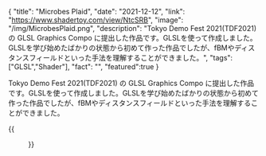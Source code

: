 {
  "title": "Microbes Plaid",
  "date": "2021-12-12",
  "link": "https://www.shadertoy.com/view/NtcSRB",
  "image": "/img/MicrobesPlaid.png",
  "description": "Tokyo Demo Fest 2021(TDF2021) の GLSL Graphics Compo に提出した作品です。GLSLを使って作成しました。GLSLを学び始めたばかりの状態から初めて作った作品でしたが、fBMやディスタンスフィールドといった手法を理解することができました。",
  "tags": ["GLSL","Shader"],
  "fact": "",
  "featured":true
}

Tokyo Demo Fest 2021(TDF2021) の GLSL Graphics Compo に提出した作品です。GLSLを使って作成しました。GLSLを学び始めたばかりの状態から初めて作った作品でしたが、fBMやディスタンスフィールドといった手法を理解することができました。


{{<figure src="/img/MicrobesPlaid.png">}}
